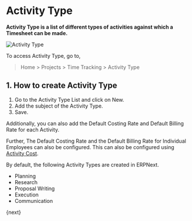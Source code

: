 <!-- add-breadcrumbs -->
# Activity Type

**Activity Type is a list of different types of activities against which a Timesheet can be made.**

<img class="screenshot" alt="Activity Type" src="{{docs_base_url}}/assets/img/project/projects-activity-type.png">

To access Activity Type, go to,

> Home > Projects > Time Tracking > Activity Type

## 1. How to create Activity Type

  1. Go to the Activity Type List and click on New.
  2. Add the subject of the Activity Type.
  3. Save.

Additionally, you can also add the Default Costing Rate and Default Billing Rate for each Activity.

Further, The Default Costing Rate and the Default Billing Rate for Individual Employees can also be configured. This can also be configured using [Activity Cost](/docs/v12/user/manual/en/projects/activity-cost).

By default, the following Activity Types are created in ERPNext.

* Planning
* Research
* Proposal Writing
* Execution
* Communication

{next}